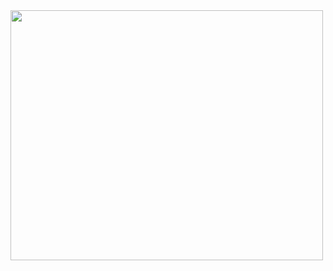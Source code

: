 <img src="https://i.pinimg.com/originals/28/02/00/28020003d4a493c78d8202ba6c35f179.gif" width="500" height="400"> 
